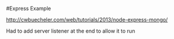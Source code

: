 #Express Example

http://cwbuecheler.com/web/tutorials/2013/node-express-mongo/

Had to add server listener at the end to allow it to run